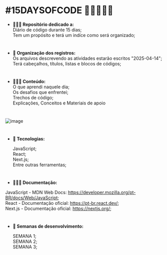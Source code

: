 # #15DAYSOFCODE 👩🏾‍💻💜📝

- <strong>  👩🏾‍💻 Repositório dedicado a:</strong>
  <br>
  Diário de código durante 15 dias;
  <br>
  Tem um propósito e terá um indíce como será organizado;
#
- <strong> 📝 Organização dos registros:</strong>
    <br>
  Os arquivos descrevendo as atividades estarão escritos "2025-04-14";
    <br>
  Terá cabeçalhos, títulos, listas e blocos de códigos;
#
- <strong> 👩🏾‍💻 Conteúdo:</strong>
     <br>
  O que aprendi naquele dia;
    <br>
  Os desafios que enfrentei;
    <br>
  Trechos de código;
    <br>
  Explicações, Conceitos e Materiais de apoio

#
![image](https://github.com/user-attachments/assets/93329ef1-18bb-4433-97b6-fc23cb971dcb)

# 
- <strong> 📝 Tecnologias:</strong>

  JavaScript;
      <br>
  React;
      <br>
  Next.js;
    <br>
 Entre outras ferramentas;
 #
 - <strong> 👩🏾‍💻 Documentação:</strong>
 
 JavaScript - MDN Web Docs: https://developer.mozilla.org/pt-BR/docs/Web/JavaScript;
    <br>
  React - Documentação oficial: https://pt-br.react.dev/;
    <br>
Next.js - Documentação oficial: https://nextjs.org/;
    <br>

#

- <strong> 📝 Semanas de desenvolvimento:</strong>

    SEMANA 1;
      <br>
    SEMANA 2;
      <br>
    SEMANA 3;
      <br>
 #
 
